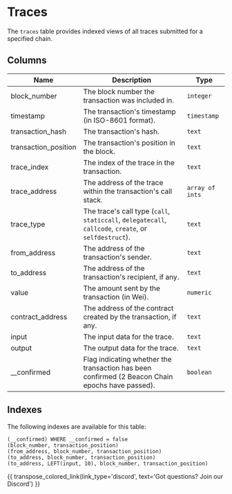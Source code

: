 # Traces

The `traces` table provides indexed views of all traces submitted for a specified chain. 

## Columns
| Name                | Description                                                                 | Type        |
| --------- | --------- | --------------------------------------------------------------------------- |
| block_number | The block number the transaction was included in. | `integer` |
| timestamp | The transaction's timestamp (in ISO-8601 format). | `timestamp` |
| transaction_hash | The transaction's hash. | `text` |
| transaction_position | The transaction's position in the block. | `text` |
| trace_index | The index of the trace in the transaction. | `text` |
| trace_address | The address of the trace within the transaction's call stack. | `array of ints` |
| trace_type | The trace's call type (`call`, `staticcall`, `delegatecall`, `callcode`, `create`, or `selfdestruct`). | `text` |
| from_address | The address of the transaction's sender. | `text` |
| to_address | The address of the transaction's recipient, if any. | `text` |
| value | The amount sent by the transaction (in Wei). | `numeric` |
| contract_address | The address of the contract created by the transaction, if any. | `text` |
| input | The input data for the trace. | `text` |
| output | The output data for the trace. | `text` |
| __confirmed | Flag indicating whether the transaction has been confirmed (2 Beacon Chain epochs have passed). | `boolean` |

## Indexes
The following indexes are available for this table:
```
(__confirmed) WHERE __confirmed = false
(block_number, transaction_position)
(from_address, block_number, transaction_position)
(to_address, block_number, transaction_position)
(to_address, LEFT(input, 10), block_number, transaction_position)
```

{{ transpose_colored_link(link_type='discord', text='Got questions?  Join our Discord') }}
